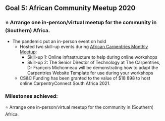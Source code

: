 ## Goal 5: African Community Meetup 2020
### :star: Arrange one in-person/virtual meetup for the community in (Southern) Africa. 
- The pandemic put an in-person event on hold
  - Hosted two skill-up events during [African Carpentries Monthly Meetup](https://pad.carpentries.org/ZA-community-call):
    - Skill-up 1: Online infrastructure to help during online workshops
    - Skill-up 2: The Senior Director of Technology at The Carpentries, Dr François Michonneau will be demonstrating how to adapt the Carpentries Website Template for use during your workshops
  - CS&C Funding has been granted to the value of $18 898 to host online CarpentryConnect South Africa 2021. 

### Milestones achieved:
:star: Arrange one in-person/virtual meetup for the community in (Southern) Africa. 
